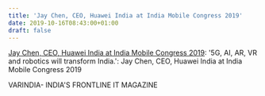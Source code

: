 ```yaml
---
title: 'Jay Chen, CEO, Huawei India at India Mobile Congress 2019'
date: 2019-10-16T08:43:00+01:00
draft: false
---
```


[Jay Chen, CEO, Huawei India at India Mobile Congress 2019](https://varindia.com/vedio/jay-chen-ceo-huawei-india-at-india-mobile-congress-2019#.XabKLGyshSo.blogger): '5G, AI, AR, VR and robotics will transform India.': Jay Chen, CEO, Huawei India at India Mobile Congress 2019  
  
VARINDIA- INDIA'S FRONTLINE IT MAGAZINE